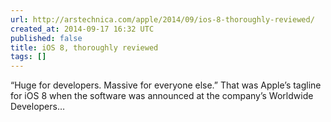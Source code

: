 ```yaml
---
url: http://arstechnica.com/apple/2014/09/ios-8-thoroughly-reviewed/
created_at: 2014-09-17 16:32 UTC
published: false
title: iOS 8, thoroughly reviewed
tags: []
---
```


“Huge for developers. Massive for everyone else.”
That was Apple’s tagline for iOS 8 when the software was announced at the company’s Worldwide Developers…
